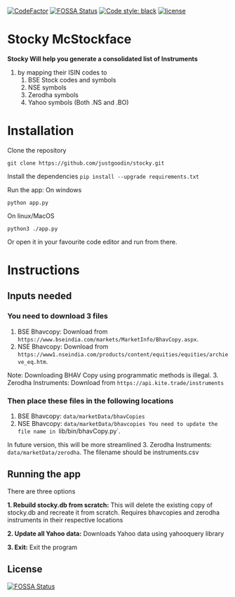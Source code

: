 [![CodeFactor](https://www.codefactor.io/repository/github/justgoodin/stocky/badge)](https://www.codefactor.io/repository/github/justgoodin/stocky)
[![FOSSA Status](https://app.fossa.com/api/projects/git%2Bgithub.com%2Fjustgoodin%2Fstocky.svg?type=shield)](https://app.fossa.com/projects/git%2Bgithub.com%2Fjustgoodin%2Fstocky?ref=badge_shield)
[![Code style: black](https://img.shields.io/badge/code%20style-black-000000.svg)](https://github.com/psf/black)
[![license](https://img.shields.io/github/license/justgoodin/stocky)](https://choosealicense.com/licenses/gpl-3.0/)

# Stocky McStockface 
**Stocky Will help you generate a consolidated list of Instruments**
1. by mapping their ISIN codes to
    1. BSE Stock codes and symbols
    2. NSE symbols
    3. Zerodha symbols
    4. Yahoo symbols (Both .NS and .BO)

# Installation
Clone the repository

`git clone https://github.com/justgoodin/stocky.git`

Install the dependencies
`pip install --upgrade requirements.txt`

Run the app:
On windows

`python app.py`

On linux/MacOS

`python3 ./app.py`

Or open it in your favourite code editor and run from there. 

# Instructions

## Inputs needed
### You need to download 3 files
1. BSE Bhavcopy: Download from `https://www.bseindia.com/markets/MarketInfo/BhavCopy.aspx`. 
2. NSE Bhavcopy: Download from `https://www1.nseindia.com/products/content/equities/equities/archieve_eq.htm`. 

Note: Downloading BHAV Copy using programmatic methods is illegal.
3. Zerodha Instruments: Download from `https://api.kite.trade/instruments`

### Then place these files in the following locations
1. BSE Bhavcopy: `data/marketData/bhavCopies`
2. NSE Bhavcopy: `data/marketData/bhavcopies
You need to update the file name in `lib/bin/bhavCopy.py`. 

In future version, this will be more streamlined
3. Zerodha Instruments: `data/marketData/zerodha`. The filename should be instruments.csv

## Running the app
There are three options

**1. Rebuild stocky.db from scratch:** 
This will delete the existing copy of stocky.db and recreate it from scratch. Requires bhavcopies and zerodha instruments in their respective locations

**2. Update all Yahoo data:** 
Downloads Yahoo data using yahooquery library

**3. Exit:** 
Exit the program


## License
[![FOSSA Status](https://app.fossa.com/api/projects/git%2Bgithub.com%2Fjustgoodin%2Fstocky.svg?type=large)](https://app.fossa.com/projects/git%2Bgithub.com%2Fjustgoodin%2Fstocky?ref=badge_large)
